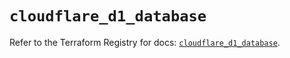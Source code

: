 # `cloudflare_d1_database`

Refer to the Terraform Registry for docs: [`cloudflare_d1_database`](https://registry.terraform.io/providers/cloudflare/cloudflare/4.43.0/docs/resources/d1_database).
